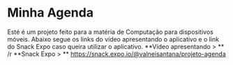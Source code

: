 # Minha Agenda

Esté é um projeto feito para a matéria de Computação para dispositivos móveis. Abaixo segue os links do vídeo apresentando o aplicativo e o link do Snack Expo caso queira utilizar o aplicativo.
**Vídeo apresentando > ** /r
**Snack Expo > ** https://snack.expo.io/@valneisantana/projeto-agenda
